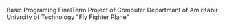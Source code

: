 Basic Programing FinalTerm Project of Computer Departmant of AmirKabir Univrcity of Technology
                                        "Fly Fighter Plane"
